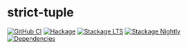 # strict-tuple

[![GitHub CI](https://github.com/mitchellwrosen/strict-tuple/workflows/CI/badge.svg)](https://github.com/mitchellwrosen/strict-tuple/actions)
[![Hackage](https://img.shields.io/hackage/v/strict-tuple.svg)](https://hackage.haskell.org/package/strict-tuple)
[![Stackage LTS](https://stackage.org/package/strict-tuple/badge/lts)](https://www.stackage.org/lts/package/strict-tuple)
[![Stackage Nightly](https://stackage.org/package/strict-tuple/badge/nightly)](https://www.stackage.org/nightly/package/strict-tuple)
[![Dependencies](https://img.shields.io/hackage-deps/v/strict-tuple)](https://packdeps.haskellers.com/reverse/strict-tuple)
